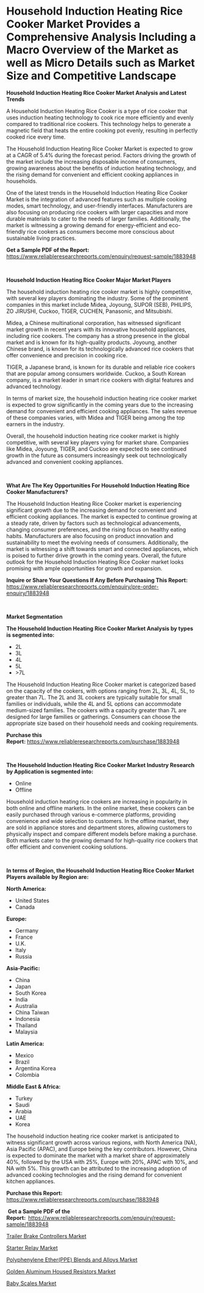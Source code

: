 <p><h1>Household Induction Heating Rice Cooker Market Provides a Comprehensive Analysis Including a Macro Overview of the Market as well as Micro Details such as Market Size and Competitive Landscape</h1></p><p><strong>Household Induction Heating Rice Cooker Market Analysis and Latest Trends</strong></p>
<p><p>A Household Induction Heating Rice Cooker is a type of rice cooker that uses induction heating technology to cook rice more efficiently and evenly compared to traditional rice cookers. This technology helps to generate a magnetic field that heats the entire cooking pot evenly, resulting in perfectly cooked rice every time.</p><p>The Household Induction Heating Rice Cooker Market is expected to grow at a CAGR of 5.4% during the forecast period. Factors driving the growth of the market include the increasing disposable income of consumers, growing awareness about the benefits of induction heating technology, and the rising demand for convenient and efficient cooking appliances in households. </p><p>One of the latest trends in the Household Induction Heating Rice Cooker Market is the integration of advanced features such as multiple cooking modes, smart technology, and user-friendly interfaces. Manufacturers are also focusing on producing rice cookers with larger capacities and more durable materials to cater to the needs of larger families. Additionally, the market is witnessing a growing demand for energy-efficient and eco-friendly rice cookers as consumers become more conscious about sustainable living practices.</p></p>
<p><strong>Get a Sample PDF of the Report:&nbsp;</strong> <a href="https://www.reliableresearchreports.com/enquiry/request-sample/1883948">https://www.reliableresearchreports.com/enquiry/request-sample/1883948</a></p>
<p>&nbsp;</p>
<p><strong>Household Induction Heating Rice Cooker Major Market Players</strong></p>
<p><p>The household induction heating rice cooker market is highly competitive, with several key players dominating the industry. Some of the prominent companies in this market include Midea, Joyoung, SUPOR (SEB), PHILIPS, ZO JIRUSHI, Cuckoo, TIGER, CUCHEN, Panasonic, and Mitsubishi.</p><p>Midea, a Chinese multinational corporation, has witnessed significant market growth in recent years with its innovative household appliances, including rice cookers. The company has a strong presence in the global market and is known for its high-quality products. Joyoung, another Chinese brand, is known for its technologically advanced rice cookers that offer convenience and precision in cooking rice.</p><p>TIGER, a Japanese brand, is known for its durable and reliable rice cookers that are popular among consumers worldwide. Cuckoo, a South Korean company, is a market leader in smart rice cookers with digital features and advanced technology.</p><p>In terms of market size, the household induction heating rice cooker market is expected to grow significantly in the coming years due to the increasing demand for convenient and efficient cooking appliances. The sales revenue of these companies varies, with Midea and TIGER being among the top earners in the industry.</p><p>Overall, the household induction heating rice cooker market is highly competitive, with several key players vying for market share. Companies like Midea, Joyoung, TIGER, and Cuckoo are expected to see continued growth in the future as consumers increasingly seek out technologically advanced and convenient cooking appliances.</p></p>
<p>&nbsp;</p>
<p><strong>What Are The Key Opportunities For Household Induction Heating Rice Cooker Manufacturers?</strong></p>
<p><p>The Household Induction Heating Rice Cooker market is experiencing significant growth due to the increasing demand for convenient and efficient cooking appliances. The market is expected to continue growing at a steady rate, driven by factors such as technological advancements, changing consumer preferences, and the rising focus on healthy eating habits. Manufacturers are also focusing on product innovation and sustainability to meet the evolving needs of consumers. Additionally, the market is witnessing a shift towards smart and connected appliances, which is poised to further drive growth in the coming years. Overall, the future outlook for the Household Induction Heating Rice Cooker market looks promising with ample opportunities for growth and expansion.</p></p>
<p><strong>Inquire or Share Your Questions If Any Before Purchasing This Report:</strong> <a href="https://www.reliableresearchreports.com/enquiry/pre-order-enquiry/1883948">https://www.reliableresearchreports.com/enquiry/pre-order-enquiry/1883948</a></p>
<p>&nbsp;</p>
<p><strong>Market Segmentation</strong></p>
<p><strong>The Household Induction Heating Rice Cooker Market Analysis by types is segmented into:</strong></p>
<p><ul><li>2L</li><li>3L</li><li>4L</li><li>5L</li><li>>7L</li></ul></p>
<p><p>The Household Induction Heating Rice Cooker market is categorized based on the capacity of the cookers, with options ranging from 2L, 3L, 4L, 5L, to greater than 7L. The 2L and 3L cookers are typically suitable for small families or individuals, while the 4L and 5L options can accommodate medium-sized families. The cookers with a capacity greater than 7L are designed for large families or gatherings. Consumers can choose the appropriate size based on their household needs and cooking requirements.</p></p>
<p><strong>Purchase this Report:&nbsp;</strong><a href="https://www.reliableresearchreports.com/purchase/1883948">https://www.reliableresearchreports.com/purchase/1883948</a></p>
<p>&nbsp;</p>
<p><strong>The Household Induction Heating Rice Cooker Market Industry Research by Application is segmented into:</strong></p>
<p><ul><li>Online</li><li>Offline</li></ul></p>
<p><p>Household induction heating rice cookers are increasing in popularity in both online and offline markets. In the online market, these cookers can be easily purchased through various e-commerce platforms, providing convenience and wide selection to customers. In the offline market, they are sold in appliance stores and department stores, allowing customers to physically inspect and compare different models before making a purchase. Both markets cater to the growing demand for high-quality rice cookers that offer efficient and convenient cooking solutions.</p></p>
<p>&nbsp;</p>
<p><strong>In terms of Region, the Household Induction Heating Rice Cooker Market Players available by Region are:</strong></p>
<p>
    <p> <strong> North America: </strong>
        <ul>
            <li>United States</li>
            <li>Canada</li>
        </ul>
        </p> 
    <p> <strong> Europe: </strong>
        <ul>
            <li>Germany</li>
            <li>France</li>
            <li>U.K.</li>
            <li>Italy</li>
            <li>Russia</li>
        </ul>
        </p> 
    <p> <strong> Asia-Pacific: </strong>
        <ul>
            <li>China</li>
            <li>Japan</li>
            <li>South Korea</li>
            <li>India</li>
            <li>Australia</li>
            <li>China Taiwan</li>
            <li>Indonesia</li>
            <li>Thailand</li>
            <li>Malaysia</li>
        </ul>
        </p> 
    <p> <strong> Latin America: </strong>
        <ul>
            <li>Mexico</li>
            <li>Brazil</li>
            <li>Argentina Korea</li>
            <li>Colombia</li>
        </ul>
        </p> 
    <p> <strong> Middle East & Africa: </strong>
        <ul>
            <li>Turkey</li>
            <li>Saudi</li>
            <li>Arabia</li>
            <li>UAE</li>
            <li>Korea</li>
        </ul>
    </p>
    </p>
<p><p>The household induction heating rice cooker market is anticipated to witness significant growth across various regions, with North America (NA), Asia Pacific (APAC), and Europe being the key contributors. However, China is expected to dominate the market with a market share of approximately 40%, followed by the USA with 25%, Europe with 20%, APAC with 10%, and NA with 5%. This growth can be attributed to the increasing adoption of advanced cooking technologies and the rising demand for convenient kitchen appliances.</p></p>
<p><strong>Purchase this Report: </strong><a href="https://www.reliableresearchreports.com/purchase/1883948">https://www.reliableresearchreports.com/purchase/1883948</a></p>
<p>&nbsp;<strong>Get a Sample PDF of the Report:&nbsp;&nbsp;</strong><a href="https://www.reliableresearchreports.com/enquiry/request-sample/1883948">https://www.reliableresearchreports.com/enquiry/request-sample/1883948</a></p>
<p><strong></strong></p>
<p><p><a href="https://issuu.com/reportprime-2/docs/trailer-brake-controllers-market-size-2030.pptx">Trailer Brake Controllers Market</a></p><p><a href="https://issuu.com/reportprime-2/docs/starter-relay-market-size-2030.pptx">Starter Relay Market</a></p><p><a href="https://www.linkedin.com/pulse/polyphenylene-etherppe-blends-alloys-market-offer-valuable-mhulc?trackingId=y4J7MZ%2ByfWFB8ZBV8NmWPw%3D%3D">Polyphenylene Ether(PPE) Blends and Alloys Market</a></p><p><a href="https://github.com/jsmusil/Market-Research-Report-List-2/blob/main/golden-aluminum-housed-resistors-market.md">Golden Aluminum Housed Resistors Market</a></p><p><a href="https://github.com/yemakinde/Market-Research-Report-List-2/blob/main/baby-scales-market.md">Baby Scales Market</a></p></p>